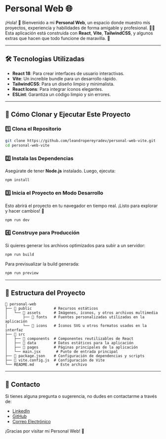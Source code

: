 # Personal Web 🌐

¡Hola! 👋 Bienvenido a mi **Personal Web**, un espacio donde muestro mis proyectos, experiencia y habilidades de forma amigable y profesional. 🧑‍💻 Esta aplicación está construida con **React**, **Vite**, **TailwindCSS**, y algunos extras que hacen que todo funcione de maravilla. 🚀

---

## 🛠️ Tecnologías Utilizadas

- **React 18**: Para crear interfaces de usuario interactivas.
- **Vite**: Un increíble bundle para un desarrollo rápido.
- **TailwindCSS**: Para un diseño limpio y minimalista.
- **React Icons**: Para integrar íconos elegantes.
- **ESLint**: Garantiza un código limpio y sin errores.

---

## 🚀 Cómo Clonar y Ejecutar Este Proyecto

### 1️⃣ Clona el Repositorio

```bash
git clone https://github.com/leandropereyradev/personal-web-vite.git
cd personal-web-vite
```

### 2️⃣ Instala las Dependencias

Asegúrate de tener **Node.js** instalado. Luego, ejecuta:

```bash
npm install
```

### 3️⃣ Inicia el Proyecto en Modo Desarrollo

Esto abrirá el proyecto en tu navegador en tiempo real. ¡Listo para explorar y hacer cambios! 🌟

```bash
npm run dev
```

### 4️⃣ Construye para Producción

Si quieres generar los archivos optimizados para subir a un servidor:

```bash
npm run build
```

Para previsualizar la build generada:

```bash
npm run preview
```

---

## 📁 Estructura del Proyecto

```plaintext
📂 personal-web
├── 📁 public          # Recursos estáticos
│   └── 📂 assets      # Imágenes, íconos, y otros archivos multimedia
│       ├── 📂 fonts   # Fuentes personalizadas utilizadas en la aplicación
│       └── 📂 icons   # Íconos SVG u otros formatos usados en la interfaz
├── 📂 src
│   ├── 📂 components  # Componentes reutilizables de React
│   ├── 📂 data        # Datos estáticos para la aplicación
│   ├── 📂 pages       # Páginas principales de la aplicación
│   └── main.jsx       # Punto de entrada principal
├── 📄 package.json    # Configuración de dependencias y scripts
├── 📄 vite.config.js  # Configuración de Vite
└── README.md          # Este archivo
```

---

## 💬 Contacto

Si tienes alguna pregunta o sugerencia, no dudes en contactarme a través de:

- [LinkedIn](https://www.linkedin.com/in/leandropereyradev)
- [GitHub](https://github.com/leandropereyradev)
- [Correo Electrónico](mailto:leandropereyradev@gmail.com)

¡Gracias por visitar mi Personal Web! 🎉
